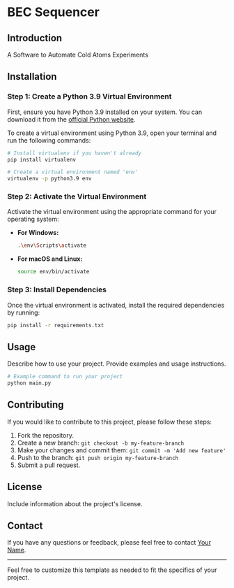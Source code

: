 # BEC Sequencer
## Introduction
A Software to Automate Cold Atoms Experiments

## Installation

### Step 1: Create a Python 3.9 Virtual Environment
First, ensure you have Python 3.9 installed on your system. You can download it from the [official Python website](https://www.python.org/downloads/).

To create a virtual environment using Python 3.9, open your terminal and run the following commands:

```bash
# Install virtualenv if you haven't already
pip install virtualenv

# Create a virtual environment named 'env'
virtualenv -p python3.9 env
```

### Step 2: Activate the Virtual Environment
Activate the virtual environment using the appropriate command for your operating system:

- **For Windows:**
  ```bash
  .\env\Scripts\activate
  ```

- **For macOS and Linux:**
  ```bash
  source env/bin/activate
  ```

### Step 3: Install Dependencies
Once the virtual environment is activated, install the required dependencies by running:

```bash
pip install -r requirements.txt
```

## Usage
Describe how to use your project. Provide examples and usage instructions.

```bash
# Example command to run your project
python main.py
```

## Contributing
If you would like to contribute to this project, please follow these steps:

1. Fork the repository.
2. Create a new branch: `git checkout -b my-feature-branch`
3. Make your changes and commit them: `git commit -m 'Add new feature'`
4. Push to the branch: `git push origin my-feature-branch`
5. Submit a pull request.

## License
Include information about the project's license.

## Contact
If you have any questions or feedback, please feel free to contact [Your Name](mailto:your.email@example.com).

---

Feel free to customize this template as needed to fit the specifics of your project.

